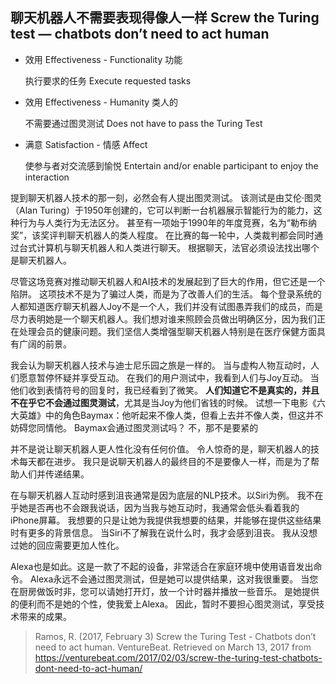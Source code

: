 ## 聊天机器人不需要表现得像人一样  Screw the Turing test — chatbots don’t need to act human

- 效用 Effectiveness - Functionality 功能

  执行要求的任务 Execute requested tasks

- 效用 Effectiveness - Humanity 类人的

  不需要通过图灵测试 Does not have to pass the Turing Test

- 满意 Satisfaction - 情感 Affect

  使参与者对交流感到愉悦 Entertain and/or enable participant to enjoy the interaction



提到聊天机器人技术的那一刻，必然会有人提出图灵测试。 该测试是由艾伦·图灵（Alan Turing）于1950年创建的，它可以判断一台机器展示智能行为的能力，这种行为与人类行为无法区分。 甚至有一项始于1990年的年度竞赛，名为“勒布纳奖”，该奖评判聊天机器人的类人程度。 在比赛的每一轮中，人类裁判都会同时通过台式计算机与聊天机器人和人类进行聊天。 根据聊天，法官必须设法找出哪个是聊天机器人。

尽管这场竞赛对推动聊天机器人和AI技术的发展起到了巨大的作用，但它还是一个陷阱。 这项技术不是为了骗过人类，而是为了改善人们的生活。 每个登录系统的人都知道医疗聊天机器人Joy不是一个人，我们并没有试图愚弄我们的成员，而是尽力表明她是一个聊天机器人。我们想对谁来照顾会员做出明确区分，因为我们正在处理会员的健康问题。我们坚信人类增强型聊天机器人特别是在医疗保健方面具有广阔的前景。

我会认为聊天机器人技术与迪士尼乐园之旅是一样的。 当与虚构人物互动时，人们愿意暂停怀疑并享受互动。 在我们的用户测试中，我看到人们与Joy互动。 当他们收到表情符号的回复时，我已经看到了微笑。 **人们知道它不是真实的，并且不在乎它不会通过图灵测试**，尤其是当Joy为他们省钱的时候。 试想一下电影《六大英雄》中的角色Baymax：他听起来不像人类，但看上去并不像人类，但这并不妨碍您同情他。 Baymax会通过图灵测试吗？ 不，那不是要紧的

并不是说让聊天机器人更人性化没有任何价值。 令人惊奇的是，聊天机器人的技术每天都在进步。 我只是说聊天机器人的最终目的不是要像人一样，而是为了帮助人们并传递结果。

在与聊天机器人互动时感到沮丧通常是因为底层的NLP技术。以Siri为例。 我不在乎她是否再也不会跟我说话，因为当我与她互动时，我通常会低头看着我的iPhone屏幕。 我想要的只是让她为我提供我想要的结果，并能够在提供这些结果时有更多的背景信息。 当Siri不了解我在说什么时，我才会感到沮丧。 我从没想过她的回应需要更加人性化。

Alexa也是如此。这是一款了不起的设备，非常适合在家庭环境中使用语音发出命令。 Alexa永远不会通过图灵测试，但是她可以提供结果，这对我很重要。 当您在厨房做饭时非，您可以请她打开灯，放一个计时器并播放一些音乐。 是她提供的便利而不是她的个性，使我爱上Alexa。 因此，暂时不要担心图灵测试，享受技术带来的成果。



> Ramos, R. (2017, February 3) Screw the Turing Test - Chatbots don’t need to act human. VentureBeat. Retrieved on March 13, 2017 from  https://venturebeat.com/2017/02/03/screw-the-turing-test-chatbots-dont-need-to-act-human/ 